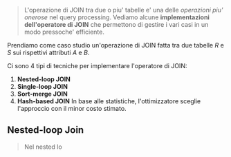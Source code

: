 >L'operazione di JOIN tra due o piu' tabelle e' una delle *operazioni piu' onerose* nel query processing. Vediamo alcune **implementazioni dell'operatore di JOIN** che permettono di gestire i vari casi in un modo pressoche' efficiente.

Prendiamo come caso studio un'operazione di JOIN fatta tra due tabelle $R$ e $S$ sui rispettivi attributi $A$ e $B$.

Ci sono 4 tipi di tecniche per implementare l'operatore di JOIN:
1. **Nested-loop JOIN**
2. **Single-loop JOIN**
3. **Sort-merge JOIN**
4. **Hash-based JOIN**
In base alle statistiche, l'ottimizzatore sceglie l'approccio con il minor costo stimato.

## Nested-loop Join
>Nel nested lo
